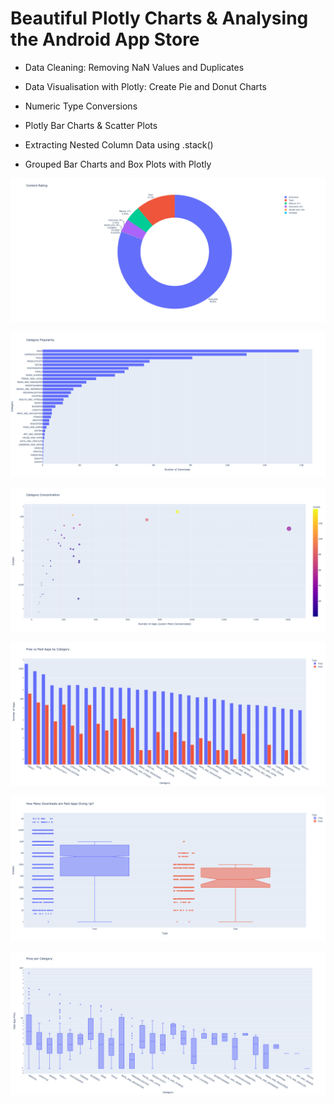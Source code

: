 # Beautiful Plotly Charts & Analysing the Android App Store


- Data Cleaning: Removing NaN Values and Duplicates


- Data Visualisation with Plotly: Create Pie and Donut Charts


- Numeric Type Conversions


- Plotly Bar Charts & Scatter Plots


- Extracting Nested Column Data using .stack()


- Grouped Bar Charts and Box Plots with Plotly


![alt text](https://github.com/macosta-42/100_days_of_code/blob/main/4_Advanced/day75_Analysing_the_Android_AppStore/plot_1.png?raw=true)

![alt text](https://github.com/macosta-42/100_days_of_code/blob/main/4_Advanced/day75_Analysing_the_Android_AppStore/plot_2.png?raw=true)

![alt text](https://github.com/macosta-42/100_days_of_code/blob/main/4_Advanced/day75_Analysing_the_Android_AppStore/plot_3.png?raw=true)

![alt text](https://github.com/macosta-42/100_days_of_code/blob/main/4_Advanced/day75_Analysing_the_Android_AppStore/plot_4.png?raw=true)

![alt text](https://github.com/macosta-42/100_days_of_code/blob/main/4_Advanced/day75_Analysing_the_Android_AppStore/plot_5.png?raw=true)

![alt text](https://github.com/macosta-42/100_days_of_code/blob/main/4_Advanced/day75_Analysing_the_Android_AppStore/plot_6.png?raw=true)